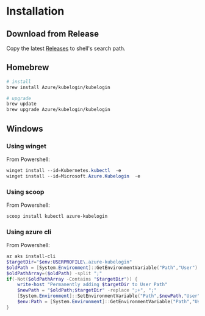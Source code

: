 # Installation

## Download from Release

Copy the latest [Releases](https://github.com/Azure/kubelogin/releases) to shell's search path.

## Homebrew

```sh
# install
brew install Azure/kubelogin/kubelogin

# upgrade
brew update
brew upgrade Azure/kubelogin/kubelogin
```

## Windows

### Using winget

From Powershell:
```powershell
winget install --id=Kubernetes.kubectl  -e
winget install --id=Microsoft.Azure.Kubelogin  -e
```

### Using scoop

From Powershell:
```powershell
scoop install kubectl azure-kubelogin
```

### Using azure cli

From Powershell:
```powershell
az aks install-cli
$targetDir="$env:USERPROFILE\.azure-kubelogin"
$oldPath = [System.Environment]::GetEnvironmentVariable("Path","User")
$oldPathArray=($oldPath) -split ";"
if(-Not($oldPathArray -Contains "$targetDir")) {
    write-host "Permanently adding $targetDir to User Path"
    $newPath = "$oldPath;$targetDir" -replace ";+", ";"
    [System.Environment]::SetEnvironmentVariable("Path",$newPath,"User")
    $env:Path = [System.Environment]::GetEnvironmentVariable("Path","User"),[System.Environment]::GetEnvironmentVariable("Path","Machine") -join ";"
}
```

